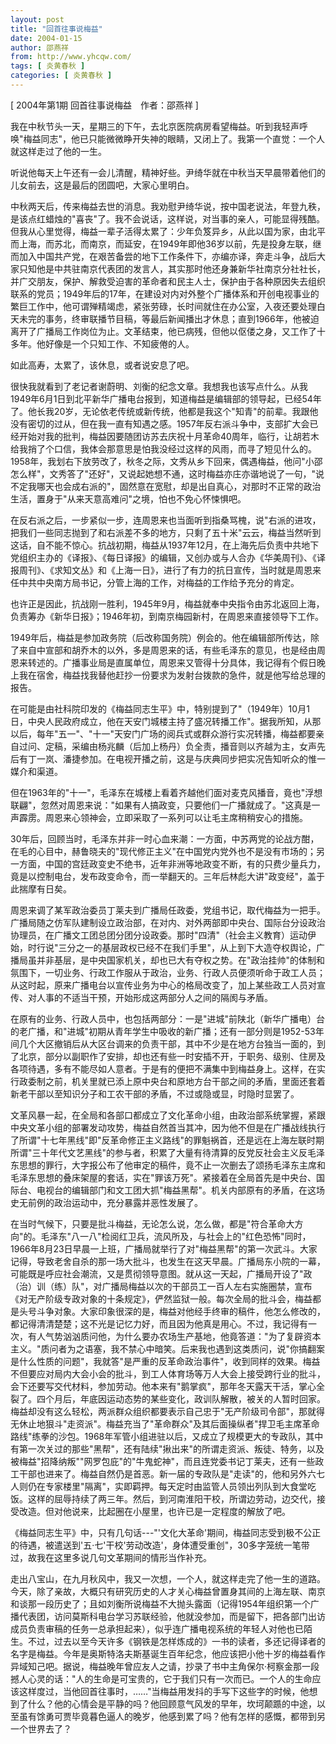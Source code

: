 ```yaml
---
layout: post
title: "回首往事说梅益"
date: 2004-01-15
author: 邵燕祥
from: http://www.yhcqw.com/
tags: [ 炎黄春秋 ]
categories: [ 炎黄春秋 ]
---
```



[ 2004年第1期 回首往事说梅益　作者：邵燕祥 ]


我在中秋节头一天，星期三的下午，去北京医院病房看望梅益。听到我轻声呼唤"梅益同志"，他已只能微微睁开失神的眼睛，又闭上了。我第一个直觉：一个人就这样走过了他的一生。

听说他每天上午还有一会儿清醒，精神好些。尹绮华就在中秋当天早晨带着他们的儿女前去，这是最后的团圆吧，大家心里明白。


中秋两天后，传来梅益去世的消息。我劝慰尹绮华说，按中国老说法，年登九秩，是该点红蜡烛的"喜丧"了。我不会说话，这样说，对当事的亲人，可能显得残酷。但我从心里觉得，梅益一辈子活得太累了：少年负笈异乡，从此以国为家，由北平而上海，而苏北，而南京，而延安，在1949年即他36岁以前，先是投身左联，继而加入中国共产党，在艰苦备尝的地下工作条件下，亦编亦译，奔走斗争，战后大家只知他是中共驻南京代表团的发言人，其实那时他还身兼新华社南京分社社长，并广交朋友，保护、解救受迫害的革命者和民主人士，保护由于各种原因失去组织联系的党员；1949年后的17年，在建设对内对外整个广播体系和开创电视事业的繁巨工作中，他可谓殚精竭虑，紧张劳碌，长时间就住在办公室，入夜还要处理白天未完的事务，终审联播节目稿，等最后新闻播出才休息；直到1966年，他被迫离开了广播局工作岗位为止。文革结束，他已病残，但他以伛偻之身，又工作了十多年。他好像是一个只知工作、不知疲倦的人。

如此高寿，太累了，该休息，或者说安息了吧。


很快我就看到了老记者谢蔚明、刘衡的纪念文章。我想我也该写点什么。从我1949年6月1日到北平新华广播电台报到，知道梅益是编辑部的领导起，已经54年了。他长我20岁，无论依老传统或新传统，他都是我这个"知青"的前辈。我跟他没有密切的过从，但在我一直有知遇之感。1957年反右派斗争中，支部扩大会已经开始对我的批判，梅益因要随团访苏去庆祝十月革命40周年，临行，让胡若木给我捎了个口信，我体会那意思是怕我没经过这样的风雨，而寻了短见什么的。1958年，我划右下放劳改了，秋冬之际，文秀从乡下回来，偶遇梅益，他问"小邵怎么样"，文秀答了"还好"，又说起她想不通，这时梅益亦庄亦谐地说了一句，"说不定我哪天也会成右派的"，固然意在宽慰，却是出自真心，对那时不正常的政治生活，置身于"从来天意高难问"之境，怕也不免心怀悚惧吧。


在反右派之后，一步紧似一步，连周恩来也当面听到指桑骂槐，说"右派的进攻，把我们一些同志抛到了和右派差不多的地方，只剩了五十米"云云，梅益当然听到这话，自不能不惊心。抗战初期，梅益从1937年12月，在上海先后负责中共地下党组织主办的《译报》、《每日译报》的编辑，又创办或与人合办《华美周刊》、《译报周刊》、《求知文丛》和《上海一日》，进行了有力的抗日宣传，当时就是周恩来任中共中央南方局书记，分管上海的工作，对梅益的工作给予充分的肯定。

也许正是因此，抗战刚一胜利，1945年9月，梅益就奉中央指令由苏北返回上海，负责筹办《新华日报》；1946年初，到南京梅园新村，在周恩来直接领导下工作。


1949年后，梅益是参加政务院（后改称国务院）例会的。他在编辑部所传达，除了来自中宣部和胡乔木的以外，多是周恩来的话，有些毛泽东的意见，也是经由周恩来转述的。广播事业局是直属单位，周恩来又管得十分具体，我记得有个假日晚上我在宿舍，梅益找我替他赶抄一份要求为发射台拨款的急件，就是他写给总理的报告。


在可能是由社科院印发的《梅益同志生平》中，特别提到了"（1949年）10月1日，中央人民政府成立，他在天安门城楼主持了盛况转播工作"。据我所知，从那以后，每年"五一"、"十一"天安门广场的阅兵式或群众游行实况转播，梅益都要亲自过问、定稿，采编由杨兆麟（后加上杨丹）负全责，播音则以齐越为主，女声先后有丁一岚、潘捷参加。在电视开播之前，这是与庆典同步把实况告知听众的惟一媒介和渠道。


但在1963年的"十一"，毛泽东在城楼上看着齐越他们面对麦克风播音，竟也"浮想联翩"，忽然对周恩来说："如果有人搞政变，只要他们一广播就成了。"这真是一声霹雳。周恩来心领神会，立即采取了一系列可以让毛主席稍稍安心的措施。


30年后，回顾当时，毛泽东并非一时心血来潮：一方面，中苏两党的论战方酣，在毛的心目中，赫鲁晓夫的"现代修正主义"在中国党内党外也不是没有市场的；另一方面，中国的宫廷政变史不绝书，近年非洲等地政变不断，有的只费少量兵力，竟是以控制电台，发布政变命令，而一举翻天的。三年后林彪大讲"政变经"，盖于此揣摩有日矣。


周恩来调了某军政治委员丁莱夫到广播局任政委，党组书记，取代梅益为一把手。广播局随之仿军队建制设立政治部，在对内、对外两部即中央台、国际台分设政治协理员，在广播文工团总团分团分设政委。那时"四清"（社会主义教育）运动伊始，时行说"三分之一的基层政权已经不在我们手里"，从上到下大造夺权舆论，广播局虽并非基层，是中央国家机关，却也已大有夺权之势。在"政治挂帅"的体制和氛围下，一切业务、行政工作服从于政治，业务、行政人员便须听命于政工人员；从这时起，原来广播电台以宣传业务为中心的格局改变了，加上某些政工人员对宣传、对人事的不适当干预，开始形成这两部分人之间的隔阂与矛盾。


在原有的业务、行政人员中，也包括两部分：一是"进城"前陕北（新华广播电）台的老广播，和"进城"初期从青年学生中吸收的新广播；还有一部分则是1952-53年间几个大区撤销后从大区台调来的负责干部，其中不少是在地方台独当一面的，到了北京，部分以副职作了安排，却也还有些一时安插不开，于职务、级别、住房及各项待遇，多有不能尽如人意者。于是有的便把不满集中到梅益身上。这样，在实行政委制之前，机关里就已添上原中央台和原地方台干部之间的矛盾，里面还套着新老干部以至知识分子和工农干部的矛盾，不过或隐或显，时隐时显罢了。


文革风暴一起，在全局和各部口都成立了文化革命小组，由政治部系统掌握，紧跟中央文革小组的部署发动攻势，梅益自然首当其冲，因为他不但是在广播战线执行了所谓"十七年黑线"即"反革命修正主义路线"的罪魁祸首，还是远在上海左联时期所谓"三十年代文艺黑线"的参与者，积累了大量有待清算的反党反社会主义反毛泽东思想的罪行，大字报公布了他审定的稿件，竟不止一次删去了颂扬毛泽东主席和毛泽东思想的叠床架屋的套话，实在"罪该万死"。紧接着在全局首先是中央台、国际台、电视台的编辑部门和文工团大抓"梅益黑帮"。机关内部原有的矛盾，在这场史无前例的政治运动中，充分暴露并恶性发展了。


在当时气候下，只要是批斗梅益，无论怎么说，怎么做，都是"符合革命大方向"的。毛泽东"八一八"检阅红卫兵，流风所及，与社会上的"红色恐怖"同时，1966年8月23日早晨一上班，广播局就举行了对"梅益黑帮"的第一次武斗。大家记得，导致老舍自杀的那一场大批斗，也发生在这天早晨。广播局东小院的一幕，可能既是呼应社会潮流，又是贯彻领导意图。就从这一天起，广播局开设了"政（治）训（练）队"，对广播局梅益以次的干部员工一百人左右实施圈禁，宣布《对无产阶级专政对象的十条规定》，俨然监狱一般。每次全局的批斗会，梅益都是头号斗争对象。大家印象很深的是，梅益对他经手终审的稿件，他怎么修改的，都记得清清楚楚；这不光是记忆力好，而且因为他真是用心。不过，我记得有一次，有人气势汹汹质问他，为什么要办农场生产基地，他竟答道："为了复辟资本主义。"质问者为之语塞，我不禁心中暗笑。后来我也遇到这类质问，说"你搞翻案是什么性质的问题"，我就答"是严重的反革命政治事件"，收到同样的效果。梅益不但要应对局内大会小会的批斗，到工人体育场等万人大会上接受跨行业的批斗，会下还要写交代材料，参加劳动。他本来有"鹅掌疯"，那年冬天露天干活，掌心全裂了。四个月后，年底因运动态势的某些变化，政训队解散，被关的人暂时回家。梅益却没有这么轻松，两派群众组织都要表示自己忠于"无产阶级司令部"，那就得无休止地狠斗"走资派"。梅益充当了"革命群众"及其后面操纵者"捍卫毛主席革命路线"练拳的沙包。1968年军管小组进驻以后，又成立了规模更大的专政队，其中有第一次关过的那些"黑帮"，还有陆续"揪出来"的所谓走资派、叛徒、特务，以及被梅益"招降纳叛""网罗包庇"的"牛鬼蛇神"，而且连党委书记丁莱夫，还有一些政工干部也进来了。梅益自然仍是首恶。新一届的专政队是"走读"的，他和另外六七人则仍在专家楼里"隔离"，实即羁押。每天定时由监管人员领出列队到大食堂吃饭。这样的屈辱持续了两三年。然后，到河南淮阳干校，所谓边劳动，边交代，接受改造。但对他说来，比起圈在小屋里，也许已是一定程度的解放了吧。


《梅益同志生平》中，只有几句话---"'文化大革命'期间，梅益同志受到极不公正的待遇，被遣送到'五·七'干校'劳动改造'，身体遭受重创"，30多字笼统一笔带过，故我在这里多说几句文革期间的情形当作补充。


走出八宝山，在九月秋风中，我又一次想，一个人，就这样走完了他一生的道路。今天，除了亲故，大概只有研究历史的人才关心梅益曾置身其间的上海左联、南京和谈那一段历史了；且如刘衡所说梅益不大抛头露面（记得1954年组织第一个广播代表团，访问莫斯科电台学习苏联经验，他就没参加，而是留下，把各部门出访成员负责审稿的任务一总承担起来），似乎连广播电视系统的年轻人对他也已陌生。不过，过去以至今天许多《钢铁是怎样炼成的》一书的读者，多还记得译者的名字是梅益。今年是奥斯特洛夫斯基诞生百年纪念，他应该把小他十岁的梅益看作异域知己吧。据说，梅益晚年曾应友人之请，抄录了书中主角保尔·柯察金那一段撼人心灵的话："人的生命是可宝贵的，它于我们只有一次而已。一个人的生命应该这样度过，当他回首往事时，……"当梅益用发抖的手写下这些字的时候，他想到了什么？他的心情会是平静的吗？他回顾意气风发的早年，坎坷颠踬的中途，以至虽有馀勇可贾毕竟暮色逼人的晚岁，他感到累了吗？他有怎样的感慨，都带到另一个世界去了？


